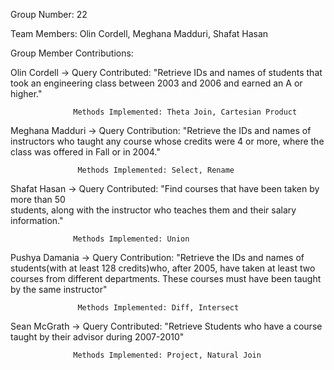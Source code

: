 Group Number: 22

Team Members: Olin Cordell, Meghana Madduri, Shafat Hasan 

Group Member Contributions:

Olin Cordell -> Query Contributed: "Retrieve IDs and names of students
                  that took an engineering class between
                  2003 and 2006 and earned an A or higher."
                  
                  Methods Implemented: Theta Join, Cartesian Product

Meghana Madduri -> Query Contribution: "Retrieve the IDs and names of instructors who 
                                        taught any course whose credits were 4 or more,
                                        where the class was offered in Fall or in 2004."
                                        
                   Methods Implemented: Select, Rename 

Shafat Hasan -> Query Contributed: "Find courses that have been taken by more than 50       
                    students, along with the instructor who teaches them and their salary information."
                                                    
                  Methods Implemented: Union

Pushya Damania -> Query Contribution: "Retrieve the IDs and names of students(with at least 128 credits)who, after 2005, 
                    have taken at least two courses from different departments. 
                    These courses must have been taught by the same instructor"
                                        
                   Methods Implemented: Diff, Intersect

Sean McGrath -> Query Contributed: "Retrieve Students who have a course taught by their advisor during 2007-2010"

                  Methods Implemented: Project, Natural Join



